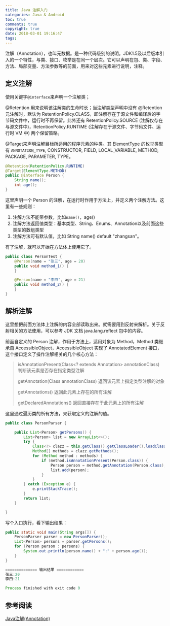 ```yaml
---
title: Java 注解入门
categories: Java & Android
toc: true
comments: true
copyright: true
date: 2018-03-01 19:16:47
tags:
---
```


注解（Annotation），也叫元数据。是一种代码级别的说明。JDK1.5及以后版本引入的一个特性，与类、接口、枚举是在同一个层次。它可以声明在包、类、字段、方法、局部变量、方法参数等的前面，用来对这些元素进行说明，注释。

<!--more-->

## 定义注解

使用关键字`@interface`来声明一个注解类；

@Retention 用来说明该注解类的生命时长；当注解类型声明中没有 @Retention 元注解时，默认为 RetentionPolicy.CLASS，即注解存在于源文件和编译后的字节码文件中，运行时不再保留。此外还有 RetentionPolicy.SOURCE (注解仅存在与源文件中)，RetentionPolicy.RUNTIME (注解存在于源文件、字节码文件、运行时 VM 中) 两个保留策略。

@Target来声明注解目标所适用的程序元素的种类。其 ElementType 的枚举类型有 `ANNOTATION_TYPE`, CONSTRUCTOR, FIELD, LOCAL_VARIABLE, METHOD, PACKAGE, PARAMETER, TYPE。

```java
@Retention(RetentionPolicy.RUNTIME)
@Target(ElementType.METHOD)
public @interface Person {
    String name();
    int age();
}
```

这里声明一个 Person 的注解，在运行时作用于方法上，并定义两个注解方法。这里有一些规则：

1. 注解方法不能带参数，比如`name()`，age()
2. 注解方法返回值类型：基本类型、String、Enums、Annotation以及前面这些类型的数组类型
3. 注解方法可有默认值，比如 String name() default "zhangsan"。

有了注解，就可以开始在方法体上使用它了。

```java
public class PersonTest {
    @Person(name = "张三", age = 20)
    public void method_1() {
    }

    @Person(name = "李四", age = 21)
    public void method_2() {
    }
}
```



## 解析注解

这里想把前面方法体上注解的内容全部读取出来。就需要用到反射来解析。关于反射相关的方法使用，可以参考 JDK 文档 java.lang.reflect 包中的内容。

前面自定义的 Person 注解，作用于方法上，适用对象为 Method，Method 类继承自 AccessibleObject，AccessibleObject 实现了 AnnotatedElement 接口，这个接口定义了操作注解相关的几个核心方法：

>isAnnotationPresent(Class<? extends Annotation> annotationClass)  判断该元素是否存在指定类型注解
>
>getAnnotation(Class annotationClass)   返回该元素上指定类型注解的对象
>
>getAnnotations()  返回此元素上存在的所有注解
>
>getDeclaredAnnotations() 返回直接存在于此元素上的所有注解

这里通过遍历类的所有方法，来获取定义的注解的值。

```java
public class PersonParser {

    public List<Person> getPersons() {
        List<Person> list = new ArrayList<>();
        try {
            Class<?> clazz = this.getClass().getClassLoader().loadClass("PersonTest");
            Method[] methods = clazz.getMethods();
            for (Method method : methods) {
                if (method.isAnnotationPresent(Person.class)) {
                    Person person = method.getAnnotation(Person.class);
                    list.add(person);
                }
            }
        } catch (Exception e) {
            e.printStackTrace();
        }
        return list;
    }

}
```

写个入口执行，看下输出结果：

```java
public static void main(String args[]) {
    PersonParser parser = new PersonParser();
    List<Person> persons = parser.getPersons();
    for (Person person : persons) {
        System.out.println(person.name() + ":" + person.age());
    }
}

============== 输出结果 ============
张三:20
李四:21

Process finished with exit code 0
```



## 参考阅读

[Java注解(Annotation)](http://gityuan.com/2016/01/23/java-annotation/)